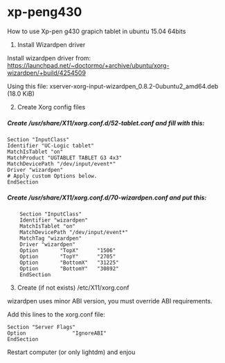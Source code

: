# xp-peng430
How to use Xp-pen g430 grapich tablet in ubuntu 15.04 64bits

1) Install Wizardpen driver

Install wizardpen driver from:
https://launchpad.net/~doctormo/+archive/ubuntu/xorg-wizardpen/+build/4254509

Using this file:
xserver-xorg-input-wizardpen_0.8.2-0ubuntu2_amd64.deb (18.0 KiB)

2) Create Xorg config files

##### Create /usr/share/X11/xorg.conf.d/52-tablet.conf and fill with this:
    Section "InputClass"
    Identifier "UC-Logic tablet"
    MatchIsTablet "on"
    MatchProduct "UGTABLET TABLET G3 4x3"
    MatchDevicePath "/dev/input/event*"
    Driver "wizardpen"
    # Apply custom Options below.
    EndSection

##### Create /usr/share/X11/xorg.conf.d/70-wizardpen.conf and put this:


        Section "InputClass"
        Identifier "wizardpen"
        MatchIsTablet "on"
        MatchDevicePath "/dev/input/event*"
        MatchTag "wizardpen"
        Driver "wizardpen"
        Option       "TopX"      "1506"
        Option       "TopY"      "2705"
        Option       "BottomX"   "31225"
        Option       "BottomY"   "30892"
        EndSection

3) Create (if not exists) /etc/X11/xorg.conf

wizardpen uses minor ABI version, you must override ABI requirements.

Add this lines to the xorg.conf file:

    Section "Server Flags"
    Option               "IgnoreABI"
    EndSection

Restart computer (or only lightdm) and enjou
